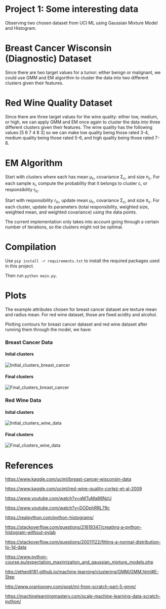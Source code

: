 # Project 1: Some interesting data
Observing two chosen dataset from UCI ML using Gaussian Mixture Model and Histogram.

# Breast Cancer Wisconsin (Diagnostic) Dataset
Since there are two target values for a tumor: either benign or malignant, we could use GMM and EM algorithm to cluster the data into two different clusters given their features.

# Red Wine Quality Dataset
Since there are three target values for the wine quality: either low, medium, or high, we can apply GMM and EM once again to cluster the data into three different clusters given their features. The wine quality has the following values [5 6 7 4 8 3] so we can make low quality being those rated 3-4, medium quality being those rated 5-6, and high quality being those rated 7-8.

# EM Algorithm
Start with clusters where each has mean &mu;<sub>c</sub>, covariance &Sigma;<sub>c</sub>, and size &pi;<sub>c</sub>. For each sample x<sub>i</sub>, compute the probability that it belongs to cluster c, or responsibility r<sub>ic</sub>.

Start with responsibility r<sub>ic</sub>, update mean &mu;<sub>c</sub>, covariance &Sigma;<sub>c</sub>, and size &pi;<sub>c</sub>. For each cluster, update its parameters (total responsibility, weighted size, weighted mean, and weighted covariance) using the data points. 

The current implementation only takes into account going through a certain number of iterations, so the clusters might not be optimal.
# Compilation
Use `pip install -r requirements.txt` to install the required packages used in this project.

Then run `python main.py`.

# Plots

The example attributes chosen for breast cancer dataset are texture mean and radius mean. For red wine dataset, those are fixed acidity and alcohol.

Plotting contours for breast cancer dataset and red wine dataset after running them through the model, we have: 

### Breast Cancer Data
#### Inital clusters
![Initial_clusters_breast_cancer](imgs/Initial_clusters_breast_cancer.PNG)
#### Final clusters
![Final_clusters_breast_cancer](imgs/Final_clusters_breast_cancer.PNG)
### Red Wine Data
#### Inital clusters
![Initial_clusters_wine_data](imgs/Initial_clusters_wine_data.PNG)
#### Final clusters
![Final_clusters_wine_data](imgs/Final_clusters_wine_data.PNG)

# References

https://www.kaggle.com/uciml/breast-cancer-wisconsin-data

https://www.kaggle.com/uciml/red-wine-quality-cortez-et-al-2009

https://www.youtube.com/watch?v=qMTuMa86NzU

https://www.youtube.com/watch?v=DODphRRL79c

https://realpython.com/python-histograms/

https://stackoverflow.com/questions/21619347/creating-a-python-histogram-without-pylab

https://stackoverflow.com/questions/20011122/fitting-a-normal-distribution-to-1d-data

https://www.python-course.eu/expectation_maximization_and_gaussian_mixture_models.php

http://ethen8181.github.io/machine-learning/clustering/GMM/GMM.html#E-Step

http://www.oranlooney.com/post/ml-from-scratch-part-5-gmm/

https://machinelearningmastery.com/scale-machine-learning-data-scratch-python/

